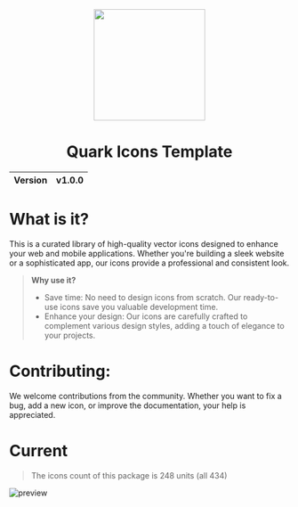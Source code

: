 <div align="center">
  <img width="200px" src="https://github.com/user-attachments/assets/63369d97-299b-477e-95ba-81620684f762">
  <h1>Quark Icons Template</h1>
  <table>
        <thead>
          <tr>
            <th>Version</th>
            <th>v1.0.0</th>
          </tr>
        </tbody>
    </table>
</div>

# What is it?
This is a curated library of high-quality vector icons designed to enhance your web and mobile applications. Whether you're building a sleek website or a sophisticated app, our icons provide a professional and consistent look.

> __Why use it?__
> - Save time: No need to design icons from scratch. Our ready-to-use icons save you valuable development time.
> - Enhance your design: Our icons are carefully crafted to complement various design styles, adding a touch of elegance to your projects.

# Contributing:
We welcome contributions from the community. Whether you want to fix a bug, add a new icon, or improve the documentation, your help is appreciated.

# Current
> The icons count of this package is 248 units (all 434)

![preview](https://github.com/user-attachments/assets/ecb497ff-006e-4145-af4c-4dc48080f403)
